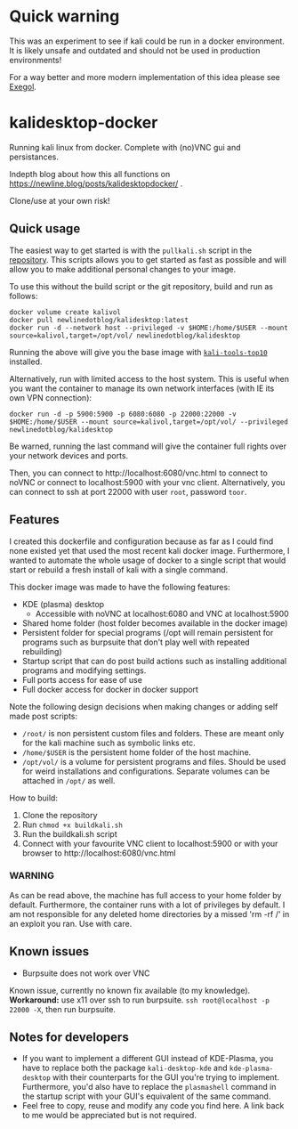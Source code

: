 # Quick warning

This was an experiment to see if kali could be run in a docker environment. It is likely unsafe and outdated and should not be used in production environments!

For a way better and more modern implementation of this idea please see [Exegol](https://github.com/ThePorgs/Exegol).

# kalidesktop-docker
Running kali linux from docker. Complete with (no)VNC gui and persistances.

Indepth blog about how this all functions on https://newline.blog/posts/kalidesktopdocker/ .

Clone/use at your own risk!

## Quick usage

The easiest way to get started is with the `pullkali.sh` script in the [repository](https://github.com/NewlineDotBlog/kalidesktop-docker). This scripts allows you to get started as fast as possible and will allow you to make additional personal changes to your image.

To use this without the build script or the git repository, build and run as follows:

```
docker volume create kalivol
docker pull newlinedotblog/kalidesktop:latest
docker run -d --network host --privileged -v $HOME:/home/$USER --mount source=kalivol,target=/opt/vol/ newlinedotblog/kalidesktop
```
Running the above will give you the base image with [`kali-tools-top10`](https://tools.kali.org/kali-metapackages) installed.

Alternatively, run with limited access to the host system. This is useful when you want the container to manage its own network interfaces (with IE its own VPN connection):

```
docker run -d -p 5900:5900 -p 6080:6080 -p 22000:22000 -v $HOME:/home/$USER --mount source=kalivol,target=/opt/vol/ --privileged newlinedotblog/kalidesktop
```

Be warned, running the last command will give the container full rights over your network devices and ports.

Then, you can connect to http://localhost:6080/vnc.html to connect to noVNC or connect to localhost:5900 with your vnc client. Alternatively, you can connect to ssh at port 22000 with user `root`, password `toor`.

## Features

I created this dockerfile and configuration because as far as I could find none existed yet that used the most recent kali docker image.
Furthermore, I wanted to automate the whole usage of docker to a single script that would start or rebuild a fresh install of kali with a single command.

This docker image was made to have the following features:
* KDE (plasma) desktop
	- Accessible with noVNC at localhost:6080 and VNC at localhost:5900
* Shared home folder (host folder becomes available in the docker image)
* Persistent folder for special programs (/opt will remain persistent for programs such as burpsuite that don't play well with repeated rebuilding)
* Startup script that can do post build actions such as installing additional programs and modifying settings.
* Full ports access for ease of use
* Full docker access for docker in docker support

Note the following design decisions when making changes or adding self made post scripts:

* `/root/` is non persistent custom files and folders. These are meant only for the kali machine such as symbolic links etc.
* `/home/$USER` is the persistent home folder of the host machine.
* `/opt/vol/` is a volume for persistent programs and files. Should be used for weird installations and configurations. Separate volumes can be attached in `/opt/` as well.

How to build:

1. Clone the repository
1. Run `chmod +x buildkali.sh`
1. Run the buildkali.sh script
1. Connect with your favourite VNC client to localhost:5900 or with your browser to http://localhost:6080/vnc.html

### WARNING

As can be read above, the machine has full access to your home folder by default. Furthermore, the container runs with a lot of privileges by default.
I am not responsible for any deleted home directories by a missed 'rm -rf /' in  an exploit you ran. Use with care.

## Known issues

* Burpsuite does not work over VNC

Known issue, currently no known fix available (to my knowledge). **Workaround:** use x11 over ssh to run burpsuite. `ssh root@localhost -p 22000 -X`, then run burpsuite.

## Notes for developers

* If you want to implement a different GUI instead of KDE-Plasma, you have to replace both the package `kali-desktop-kde` and `kde-plasma-desktop` with their counterparts for the GUI you're trying to implement. Furthermore, you'd also have to replace the `plasmashell` command in the startup script with your GUI's equivalent of the same command.
* Feel free to copy, reuse and modify any code you find here. A link back to me would be appreciated but is not required. 
